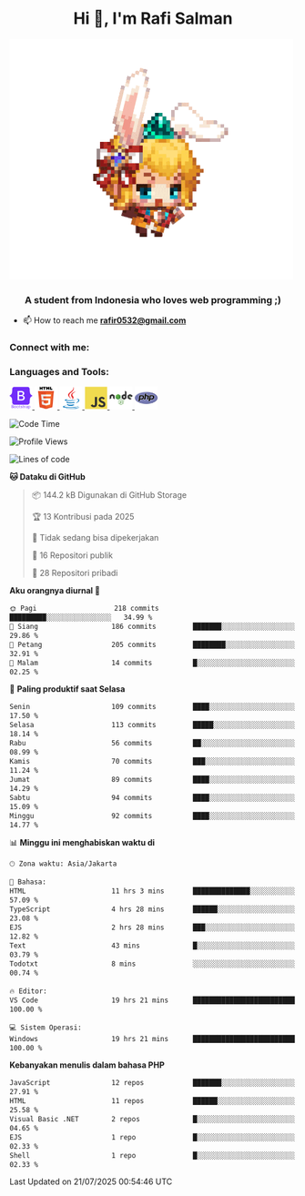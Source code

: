 <h1 align="center">Hi 👋, I'm Rafi Salman</h1>
<img src="img/lp.gif" /> 
<h3 align="center">A student from Indonesia who loves web programming ;)</h3>

- 📫 How to reach me **rafir0532@gmail.com**

<h3 align="left">Connect with me:</h3>
<p align="left">
</p>

<h3 align="left">Languages and Tools:</h3>
<p align="left"> <a href="https://getbootstrap.com" target="_blank" rel="noreferrer"> <img src="https://raw.githubusercontent.com/devicons/devicon/master/icons/bootstrap/bootstrap-plain-wordmark.svg" alt="bootstrap" width="40" height="40"/> </a> <a href="https://www.w3.org/html/" target="_blank" rel="noreferrer"> <img src="https://raw.githubusercontent.com/devicons/devicon/master/icons/html5/html5-original-wordmark.svg" alt="html5" width="40" height="40"/> </a> <a href="https://www.java.com" target="_blank" rel="noreferrer"> <img src="https://raw.githubusercontent.com/devicons/devicon/master/icons/java/java-original.svg" alt="java" width="40" height="40"/> </a> <a href="https://developer.mozilla.org/en-US/docs/Web/JavaScript" target="_blank" rel="noreferrer"> <img src="https://raw.githubusercontent.com/devicons/devicon/master/icons/javascript/javascript-original.svg" alt="javascript" width="40" height="40"/> </a> <a href="https://nodejs.org" target="_blank" rel="noreferrer"> <img src="https://raw.githubusercontent.com/devicons/devicon/master/icons/nodejs/nodejs-original-wordmark.svg" alt="nodejs" width="40" height="40"/> </a> <a href="https://www.php.net" target="_blank" rel="noreferrer"> <img src="https://raw.githubusercontent.com/devicons/devicon/master/icons/php/php-original.svg" alt="php" width="40" height="40"/> </a> </p>

<!--START_SECTION:waka-->
![Code Time](http://img.shields.io/badge/Code%20Time-529%20hrs%2026%20mins-blue)

![Profile Views](http://img.shields.io/badge/Profil%20dilihat-0-blue)

![Lines of code](https://img.shields.io/badge/Sejak%20Hello%20World%20aku%20telah%20menulis-1.8%20million%20baris%20kode-blue)

**🐱 Dataku di GitHub** 

> 📦 144.2 kB Digunakan di GitHub Storage 
 > 
> 🏆 13 Kontribusi pada 2025
 > 
> 🚫 Tidak sedang bisa dipekerjakan
 > 
> 📜 16 Repositori publik 
 > 
> 🔑 28 Repositori pribadi 
 > 
**Aku orangnya diurnal 🐤** 

```text
🌞 Pagi                   218 commits         █████████░░░░░░░░░░░░░░░░   34.99 % 
🌆 Siang                  186 commits         ███████░░░░░░░░░░░░░░░░░░   29.86 % 
🌃 Petang                 205 commits         ████████░░░░░░░░░░░░░░░░░   32.91 % 
🌙 Malam                  14 commits          █░░░░░░░░░░░░░░░░░░░░░░░░   02.25 % 
```
📅 **Paling produktif saat Selasa** 

```text
Senin                    109 commits         ████░░░░░░░░░░░░░░░░░░░░░   17.50 % 
Selasa                   113 commits         █████░░░░░░░░░░░░░░░░░░░░   18.14 % 
Rabu                     56 commits          ██░░░░░░░░░░░░░░░░░░░░░░░   08.99 % 
Kamis                    70 commits          ███░░░░░░░░░░░░░░░░░░░░░░   11.24 % 
Jumat                    89 commits          ████░░░░░░░░░░░░░░░░░░░░░   14.29 % 
Sabtu                    94 commits          ████░░░░░░░░░░░░░░░░░░░░░   15.09 % 
Minggu                   92 commits          ████░░░░░░░░░░░░░░░░░░░░░   14.77 % 
```


📊 **Minggu ini menghabiskan waktu di** 

```text
🕑︎ Zona waktu: Asia/Jakarta

💬 Bahasa: 
HTML                     11 hrs 3 mins       ██████████████░░░░░░░░░░░   57.09 % 
TypeScript               4 hrs 28 mins       ██████░░░░░░░░░░░░░░░░░░░   23.08 % 
EJS                      2 hrs 28 mins       ███░░░░░░░░░░░░░░░░░░░░░░   12.82 % 
Text                     43 mins             █░░░░░░░░░░░░░░░░░░░░░░░░   03.79 % 
Todotxt                  8 mins              ░░░░░░░░░░░░░░░░░░░░░░░░░   00.74 % 

🔥 Editor: 
VS Code                  19 hrs 21 mins      █████████████████████████   100.00 % 

💻 Sistem Operasi: 
Windows                  19 hrs 21 mins      █████████████████████████   100.00 % 
```

**Kebanyakan menulis dalam bahasa PHP** 

```text
JavaScript               12 repos            ███████░░░░░░░░░░░░░░░░░░   27.91 % 
HTML                     11 repos            ██████░░░░░░░░░░░░░░░░░░░   25.58 % 
Visual Basic .NET        2 repos             █░░░░░░░░░░░░░░░░░░░░░░░░   04.65 % 
EJS                      1 repo              █░░░░░░░░░░░░░░░░░░░░░░░░   02.33 % 
Shell                    1 repo              █░░░░░░░░░░░░░░░░░░░░░░░░   02.33 % 
```




 Last Updated on 21/07/2025 00:54:46 UTC
<!--END_SECTION:waka-->
